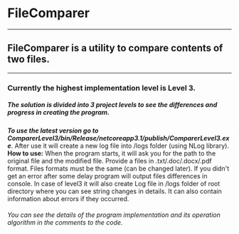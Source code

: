 # FileComparer
____
## FileComparer is a utility to compare contents of two files.
____
### Currently the highest implementation level is __Level 3__.
##### The solution is divided into 3 project levels to see the differences and progress in creating the program.
***To use the latest version go to ComparerLevel3/bin/Release/netcoreapp3.1/publish/ComparerLevel3.exe***. After use it will create a new log file into /logs folder (using NLog library).
__How to use:__ When the program starts, it will ask you for the path to the original file and the modified file. Provide a files in .txt/.doc/.docx/.pdf format. Files formats must be the same (can be changed later). If you didn't get an error after some delay program will output files differences in console. In case of level3 it will also create Log file in /logs folder of root directory where you can see string changes in details. It can also contain information about errors if they occurred.
###### You can see the details of the program implementation and its operation algorithm in the comments to the code.
